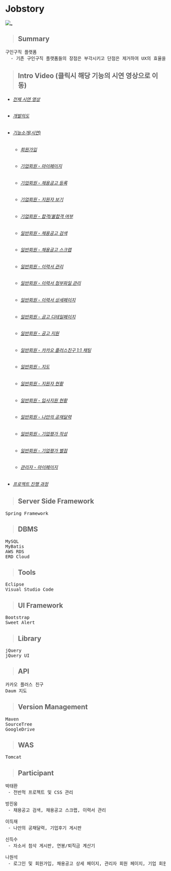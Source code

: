 # Jobstory

[![_](https://user-images.githubusercontent.com/43169472/50580182-eca6a580-0e8e-11e9-8f71-529abe5099d8.PNG)](https://www.youtube.com/watch?v=1LxRe6rdy_c&t=1s)


> ## Summary
<pre>
구인구직 플랫폼
  - 기존 구인구직 플랫폼들의 장점은 부각시키고 단점은 제거하여 UX의 효율을 재고
</pre>

> ## Intro Video (클릭시 해당 기능의 시연 영상으로 이동)
* ###### [전체 시연 영상](https://www.youtube.com/watch?v=1LxRe6rdy_c&t=1s)
* ###### [개발의도](https://www.youtube.com/watch?v=1LxRe6rdy_c&t=29s)
* ###### [기능소개(시연)](https://www.youtube.com/watch?v=1LxRe6rdy_c&t=130s)
  * ###### [회원가입](https://www.youtube.com/watch?v=1LxRe6rdy_c&t=132s)
  * ###### [기업회원 - 마이페이지](https://www.youtube.com/watch?v=1LxRe6rdy_c&t=180s)
  * ###### [기업회원 - 채용공고 등록](https://www.youtube.com/watch?v=1LxRe6rdy_c&t=194s)
  * ###### [기업회원 - 지원자 보기](https://www.youtube.com/watch?v=1LxRe6rdy_c&t=496s)
  * ###### [기업회원 - 합격/불합격 여부](https://www.youtube.com/watch?v=1LxRe6rdy_c&t=515s)
  * ###### [일반회원 - 채용공고 검색](https://www.youtube.com/watch?v=1LxRe6rdy_c&t=232s)
  * ###### [일반회원 - 채용공고 스크랩](https://www.youtube.com/watch?v=1LxRe6rdy_c&t=257s)
  * ###### [일반회원 - 이력서 관리](https://www.youtube.com/watch?v=1LxRe6rdy_c&t=301s)
  * ###### [일반회원 - 이력서 첨부파일 관리](https://www.youtube.com/watch?v=1LxRe6rdy_c&t=301s)
  * ###### [일반회원 - 이력서 상세페이지](https://www.youtube.com/watch?v=1LxRe6rdy_c&t=501s)
  * ###### [일반회원 - 공고 디테일페이지](https://www.youtube.com/watch?v=1LxRe6rdy_c&t=278s)
  * ###### [일반회원 - 공고 지원](https://www.youtube.com/watch?v=1LxRe6rdy_c&t=374s)
  * ###### [일반회원 - 카카오 플러스친구 1:1 채팅](https://www.youtube.com/watch?v=1LxRe6rdy_c&t=390s)
  * ###### [일반회원 - 지도](https://www.youtube.com/watch?v=1LxRe6rdy_c&t=422s)
  * ###### [일반회원 - 지원자 현황](https://www.youtube.com/watch?v=1LxRe6rdy_c&t=435s)
  * ###### [일반회원 - 입사지원 현황](https://www.youtube.com/watch?v=1LxRe6rdy_c&t=469s)
  * ###### [일반회원 - 나만의 공채달력](https://www.youtube.com/watch?v=1LxRe6rdy_c&t=563s)
  * ###### [일반회원 - 기업평가 작성](https://www.youtube.com/watch?v=1LxRe6rdy_c&t=603s)
  * ###### [일반회원 - 기업평가 별점](https://www.youtube.com/watch?v=1LxRe6rdy_c&t=684s)
  * ###### [관리자 - 마이페이지](https://www.youtube.com/watch?v=1LxRe6rdy_c&t=655s)
* ###### [프로젝트 진행 과정](https://www.youtube.com/watch?v=1LxRe6rdy_c&t=750s)

> ## Server Side Framework
<pre>
Spring Framework
</pre>

> ## DBMS
<pre>
MySQL
MyBatis 
AWS RDS
ERD Cloud
</pre>  

> ## Tools
<pre>
Eclipse
Visual Studio Code
</pre>

> ## UI Framework
<pre>
Bootstrap
Sweet Alert
</pre>

> ## Library
<pre>
jQuery
jQuery UI
</pre>

> ## API
<pre>
카카오 플러스 친구
Daum 지도
</pre>

> ## Version Management
<pre>
Maven
SourceTree
GoogleDrive
</pre>

> ## WAS
<pre>
Tomcat
</pre>

> ## Participant
<pre>
박태환
 - 전반적 프로젝트 및 CSS 관리
  
방진웅
 - 채용공고 검색, 채용공고 스크랩, 이력서 관리
  
이득재
 - 나만의 공채달력, 기업후기 게시판
  
신득수
 - 자소서 첨삭 게시판, 연봉/퇴직금 계산기
  
나원석
 - 로그인 및 회원가입, 채용공고 상세 페이지, 관리자 회원 페이지, 기업 회원 페이지
</pre>




